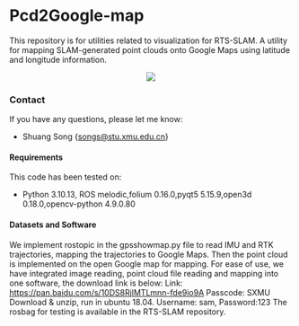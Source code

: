 # Pcd2Google-map
This repository is for utilities related to visualization for RTS-SLAM.
A utility for mapping SLAM-generated point clouds onto Google Maps using latitude and longitude information.

<div align="center">
<image src="assets/map.png" />
</div>
  
### Contact
If you have any questions, please let me know: 
- Shuang Song {songs@stu.xmu.edu.cn}

#### Requirements
This code has been tested on:
- Python 3.10.13, ROS melodic,folium 0.16.0,pyqt5 5.15.9,open3d 0.18.0,opencv-python  4.9.0.80

#### Datasets and Software
We implement rostopic in the gpsshowmap.py file to read IMU and RTK trajectories, mapping the trajectories to Google Maps. Then the point cloud is implemented on the open Google map for mapping.
For ease of use, we have integrated image reading, point cloud file reading and mapping into one software, the download link is below: 
Link: https://pan.baidu.com/s/10DS8RjlMTLmnn-fde9io9A   Passcode: SXMU 
Download & unzip, run  in ubuntu 18.04.
Username: sam, Password:123
The rosbag for testing is available in the RTS-SLAM repository.
